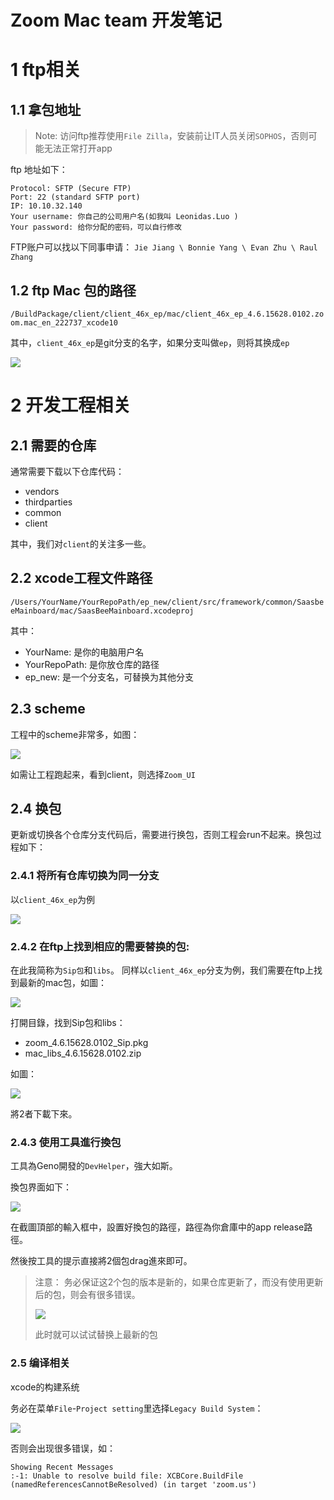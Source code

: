 # Zoom Mac team 开发笔记

# 1 ftp相关

## 1.1 拿包地址

>  Note: 访问ftp推荐使用`File Zilla`，安装前让IT人员关闭`SOPHOS`，否则可能无法正常打开app

ftp 地址如下：

```
Protocol: SFTP (Secure FTP)
Port: 22 (standard SFTP port)
IP: 10.10.32.140
Your username: 你自己的公司用户名(如我叫 Leonidas.Luo )
Your password: 给你分配的密码，可以自行修改
```

FTP账户可以找以下同事申请：
`Jie Jiang \ Bonnie Yang \ Evan Zhu \ Raul Zhang`

## 1.2 ftp Mac 包的路径

`/BuildPackage/client/client_46x_ep/mac/client_46x_ep_4.6.15628.0102.zoom.mac_en_222737_xcode10`


其中，`client_46x_ep`是git分支的名字，如果分支叫做`ep`，则将其换成`ep`

![](https://tva1.sinaimg.cn/large/006tNbRwly1gajh4jo5w6j30ra0f7gns.jpg)

# 2 开发工程相关
## 2.1 需要的仓库

通常需要下载以下仓库代码：

 - vendors
 - thirdparties
 - common
 - client

其中，我们对`client`的关注多一些。

## 2.2 xcode工程文件路径

`/Users/YourName/YourRepoPath/ep_new/client/src/framework/common/SaasbeeMainboard/mac/SaasBeeMainboard.xcodeproj`

其中：

- YourName: 是你的电脑用户名
- YourRepoPath: 是你放仓库的路径
- ep_new: 是一个分支名，可替换为其他分支

## 2.3 scheme

工程中的scheme非常多，如图：

![](https://tva1.sinaimg.cn/large/006tNbRwly1gajhe68wkrj30in1j1aef.jpg)

如需让工程跑起来，看到client，则选择`Zoom_UI`

## 2.4 换包

更新或切换各个仓库分支代码后，需要进行换包，否则工程会run不起来。换包过程如下：

### 2.4.1 将所有仓库切换为同一分支

以`client_46x_ep`为例

![](https://i.loli.net/2020/01/03/Ksm5xchgAaV1Snz.png)

### 2.4.2 在ftp上找到相应的需要替换的包:
在此我简称为`Sip包`和`libs`。
同样以`client_46x_ep`分支为例，我们需要在ftp上找到最新的mac包，如圖：

![](https://i.loli.net/2020/01/03/mvrWNgKeqMu19HL.png)

打開目錄，找到Sip包和libs：

- zoom_4.6.15628.0102_Sip.pkg
- mac_libs_4.6.15628.0102.zip

如圖：

![](https://i.loli.net/2020/01/03/ErpbPeFDUnqgmZy.jpg)

將2者下載下來。

### 2.4.3  使用工具進行換包

工具為Geno開發的`DevHelper`，強大如斯。

換包界面如下：

![](https://i.loli.net/2020/01/03/jm7wvyfcHNiRIus.jpg)

在截圖頂部的輸入框中，設置好換包的路徑，路徑為你倉庫中的app release路徑。

然後按工具的提示直接將2個包drag進來即可。

> 注意： 务必保证这2个包的版本是新的，如果仓库更新了，而没有使用更新后的包，则会有很多错误。 
> 
> ![](https://tva1.sinaimg.cn/large/006tNbRwly1gamxhyfxrvj30rs06xjt0.jpg)
> 
> 此时就可以试试替换上最新的包

### 2.5 编译相关

xcode的构建系统

务必在菜单`File`-`Project setting`里选择`Legacy Build System`：

![](https://tva1.sinaimg.cn/large/006tNbRwly1gamx1p63hzj30w80qswh7.jpg)

否则会出现很多错误，如：

```
Showing Recent Messages
:-1: Unable to resolve build file: XCBCore.BuildFile (namedReferencesCannotBeResolved) (in target 'zoom.us')
```















